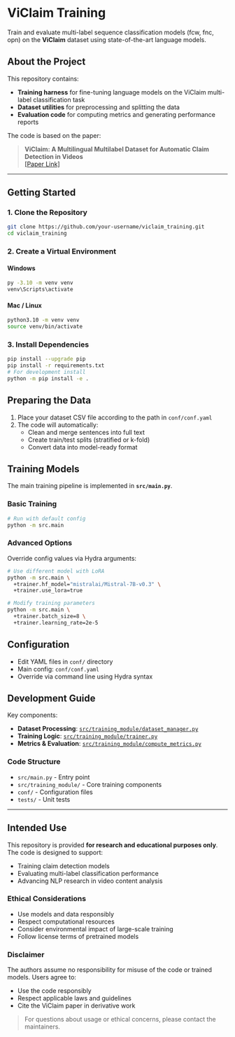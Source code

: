 # **ViClaim Training**

Train and evaluate multi-label sequence classification models (fcw, fnc, opn) on the **ViClaim** dataset using state-of-the-art language models.

## **About the Project**

This repository contains:

- **Training harness** for fine-tuning language models on the ViClaim multi-label classification task
- **Dataset utilities** for preprocessing and splitting the data
- **Evaluation code** for computing metrics and generating performance reports

The code is based on the paper:

> **ViClaim: A Multilingual Multilabel Dataset for Automatic Claim Detection in Videos**  
> [[Paper Link]](https://arxiv.org/abs/2504.12882)

---

## **Getting Started**

### **1. Clone the Repository**

```bash
git clone https://github.com/your-username/viclaim_training.git
cd viclaim_training
```

### **2. Create a Virtual Environment**

#### Windows

```bash
py -3.10 -m venv venv
venv\Scripts\activate
```

#### Mac / Linux

```bash
python3.10 -m venv venv
source venv/bin/activate
```

### **3. Install Dependencies**

```bash
pip install --upgrade pip
pip install -r requirements.txt
# For development install
python -m pip install -e .
```

## **Preparing the Data**

1. Place your dataset CSV file according to the path in `conf/conf.yaml`
2. The code will automatically:
   - Clean and merge sentences into full text
   - Create train/test splits (stratified or k-fold)
   - Convert data into model-ready format

## **Training Models**

The main training pipeline is implemented in **`src/main.py`**.

### **Basic Training**

```bash
# Run with default config
python -m src.main
```

### **Advanced Options**

Override config values via Hydra arguments:

```bash
# Use different model with LoRA
python -m src.main \
  +trainer.hf_model="mistralai/Mistral-7B-v0.3" \
  +trainer.use_lora=true

# Modify training parameters
python -m src.main \
  +trainer.batch_size=8 \
  +trainer.learning_rate=2e-5
```

## **Configuration**

- Edit YAML files in `conf/` directory
- Main config: `conf/conf.yaml`
- Override via command line using Hydra syntax

## **Development Guide**

Key components:

- **Dataset Processing**: [`src/training_module/dataset_manager.py`](src/training_module/dataset_manager.py)
- **Training Logic**: [`src/training_module/trainer.py`](src/training_module/trainer.py)
- **Metrics & Evaluation**: [`src/training_module/compute_metrics.py`](src/training_module/compute_metrics.py)

### **Code Structure**

- `src/main.py` - Entry point
- `src/training_module/` - Core training components
- `conf/` - Configuration files
- `tests/` - Unit tests

---

## **Intended Use**

This repository is provided **for research and educational purposes only**.
The code is designed to support:

- Training claim detection models
- Evaluating multi-label classification performance
- Advancing NLP research in video content analysis

### **Ethical Considerations**

- Use models and data responsibly
- Respect computational resources
- Consider environmental impact of large-scale training
- Follow license terms of pretrained models

### **Disclaimer**

The authors assume no responsibility for misuse of the code or trained models.
Users agree to:

- Use the code responsibly
- Respect applicable laws and guidelines
- Cite the ViClaim paper in derivative work

> For questions about usage or ethical concerns, please contact the maintainers.
